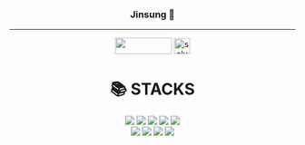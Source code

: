 
  <div align="center">

  

  




  
  ### Jinsung 🐾
  ---
  
  <a href="https://jinsung1017.github.io/JOO/"><img src="https://img.shields.io/badge/Portfolio-000000?style=flat-square&logo=Portfolio&logoColor=white" height="29px" width="100px"/></a> 
  <a href="https://solved.ac/jinsung7605"><img alt="solved.ac" src="http://mazassumnida.wtf/api/mini/generate_badge?boj=jinsung7605" height="28px"/></a>
 

    
 
</div>




  
 
  <div align=center><h1>📚 STACKS</h1>

<a><img src="https://img.shields.io/badge/HTML5-E34F26?style=for-the-badge&logo=java&logoColor=white"></a>
  <a><img src="https://img.shields.io/badge/CSS-1572B6?style=for-the-badge&logo=c%2B%2B&logoColor=white"></a>
  <a><img src="https://img.shields.io/badge/JAVASCRIPT-F7DF1E?style=for-the-badge&logo=c%2B%2B&logoColor=white"></a>
  <a><img src="https://img.shields.io/badge/PYTHON-3776AB?style=for-the-badge&logo=c%2B%2B&logoColor=white"></a>
  <a><img src="https://img.shields.io/badge/DJANGO-092E20?style=for-the-badge&logo=c%2B%2B&logoColor=white"></a>
  <br>
  <a><img src="https://img.shields.io/badge/MYSQL-4479A1?style=for-the-badge&logo=c%2B%2B&logoColor=white"></a>
  <a><img src="https://img.shields.io/badge/LINUX-FCC624?style=for-the-badge&logo=c%2B%2B&logoColor=white"></a>
  <a><img src="https://img.shields.io/badge/GITHUB-181717?style=for-the-badge&logo=c%2B%2B&logoColor=white"></a>
  <a><img src="https://img.shields.io/badge/GIT-F05032?style=for-the-badge&logo=c%2B%2B&logoColor=white"></a>
  <br>
  </div>
